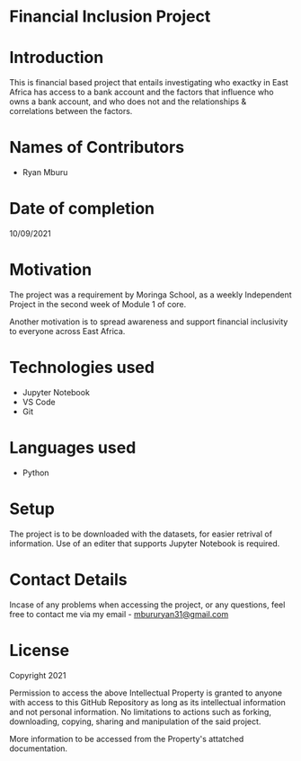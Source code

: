 # Financial Inclusion Project 

# Introduction
This is financial based project that entails investigating who exactky in East Africa has access to a bank account and the factors that influence who owns a bank account, and who does not and the relationships & correlations between the factors.

# Names of Contributors
- Ryan Mburu

# Date of completion
10/09/2021

# Motivation
The project was a requirement by Moringa School, as a weekly Independent Project in the second week of Module 1 of core.

Another motivation is to spread awareness and support financial inclusivity to everyone across East Africa.

# Technologies used
- Jupyter Notebook
- VS Code
- Git

# Languages used
- Python

# Setup
The project is to be downloaded with the datasets, for easier retrival of information. Use of an editer that supports Jupyter Notebook is required.

# Contact Details
Incase of any problems when accessing the project, or any questions, feel free to contact me via my email - mbururyan31@gmail.com

# License
Copyright 2021

Permission to access the above Intellectual Property is granted to anyone with access to this GitHub Repository as long as its intellectual information and not personal information. No limitations to actions such as forking, downloading, copying, sharing and manipulation of the said project.

More information to be accessed from the Property's attatched documentation.